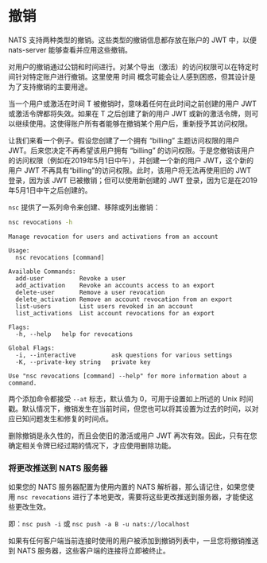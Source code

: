 # 撤销

NATS 支持两种类型的撤销。这些类型的撤销信息都存放在账户的 JWT 中，以便 nats-server 能够查看并应用这些撤销。

对用户的撤销通过公钥和时间进行。对某个导出（激活）的访问权限可以在特定时间针对特定账户进行撤销。这里使用 时间 概念可能会让人感到困惑，但其设计是为了支持撤销的主要用途。

当一个用户或激活在时间 T 被撤销时，意味着任何在此时间之前创建的用户 JWT 或激活令牌都将失效。如果在 T 之后创建了新的用户 JWT 或新的激活令牌，则可以继续使用。这使得账户所有者能够在撤销某个用户后，重新授予其访问权限。

让我们来看一个例子。假设您创建了一个拥有 “billing” 主题访问权限的用户 JWT。后来您决定不再希望该用户拥有 “billing” 的访问权限。于是您撤销该用户的访问权限（例如在2019年5月1日中午），并创建一个新的用户 JWT，这个新的用户 JWT 不再具有“billing”的访问权限。此时，该用户将无法再使用旧的 JWT 登录，因为该 JWT 已被撤销；但可以使用新创建的 JWT 登录，因为它是在2019年5月1日中午之后创建的。

`nsc` 提供了一系列命令来创建、移除或列出撤销：

```bash
nsc revocations -h
```
```text
Manage revocation for users and activations from an account

Usage:
  nsc revocations [command]

Available Commands:
  add-user          Revoke a user
  add_activation    Revoke an accounts access to an export
  delete-user       Remove a user revocation
  delete_activation Remove an account revocation from an export
  list-users        List users revoked in an account
  list_activations  List account revocations for an export

Flags:
  -h, --help   help for revocations

Global Flags:
  -i, --interactive          ask questions for various settings
  -K, --private-key string   private key

Use "nsc revocations [command] --help" for more information about a command.
```

两个添加命令都接受 `--at` 标志，默认值为 0，可用于设置如上所述的 Unix 时间戳。默认情况下，撤销发生在当前时间，但您也可以将其设置为过去的时间，以对应已知问题发生和修复的时间点。

删除撤销是永久性的，而且会使旧的激活或用户 JWT 再次有效。因此，只有在您确定相关令牌已经过期的情况下，才应使用删除功能。

### 将更改推送到 NATS 服务器

如果您的 NATS 服务器配置为使用内置的 NATS 解析器，那么请记住，如果您使用 `nsc revocations` 进行了本地更改，需要将这些更改推送到服务器，才能使这些更改生效。

即：`nsc push -i` 或 `nsc push -a B -u nats://localhost`

如果有任何客户端当前连接时使用的用户被添加到撤销列表中，一旦您将撤销推送到 NATS 服务器，这些客户端的连接将立即被终止。